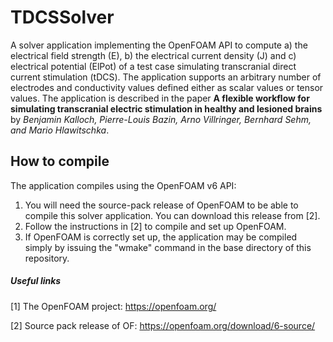 # TDCSSolver

A solver application implementing the OpenFOAM API to compute a) the electrical field strength (E), b) the electrical current density (J) and c) electrical potential (ElPot) of a test case simulating transcranial direct current stimulation (tDCS). The application supports an arbitrary number of electrodes and conductivity values defined either as scalar values or tensor values. The application is described in the paper **A flexible workflow for simulating transcranial electric stimulation in healthy and lesioned brains** by *Benjamin Kalloch, Pierre-Louis Bazin, Arno Villringer, Bernhard Sehm, and Mario Hlawitschka*.

## How to compile
The application compiles using the OpenFOAM v6 API:
1) You will need the source-pack release of OpenFOAM to be able to compile this solver application. You can download this release from [2].
2) Follow the instructions in [2] to compile and set up OpenFOAM.
3) If OpenFOAM is correctly set up, the application may be compiled simply by issuing the "wmake" command in the base directory of this repository. 

##### Useful links
[1] The OpenFOAM project: https://openfoam.org/

[2] Source pack release of OF: https://openfoam.org/download/6-source/
